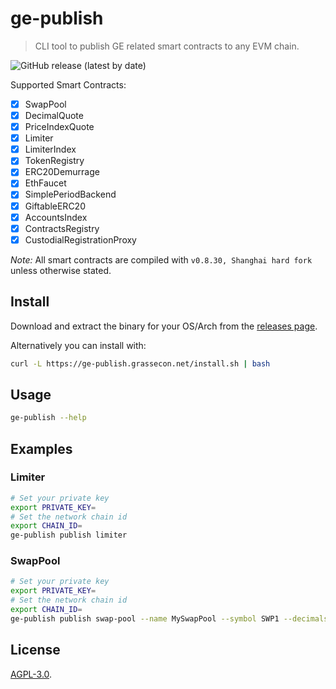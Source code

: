 # ge-publish

> CLI tool to publish GE related smart contracts to any EVM chain.

![GitHub release (latest by date)](https://img.shields.io/github/v/release/grassrootseconomics/ge-publish)

Supported Smart Contracts:

- [x] SwapPool
- [x] DecimalQuote
- [x] PriceIndexQuote
- [x] Limiter
- [x] LimiterIndex
- [x] TokenRegistry
- [x] ERC20Demurrage
- [x] EthFaucet
- [x] SimplePeriodBackend
- [x] GiftableERC20
- [x] AccountsIndex
- [x] ContractsRegistry
- [x] CustodialRegistrationProxy

_Note:_ All smart contracts are compiled with `v0.8.30, Shanghai hard fork` unless otherwise stated.

## Install

Download and extract the binary for your OS/Arch from the [releases page](https://github.com/grassrootseconomics/ge-publish/releases).

Alternatively you can install with:

```bash
curl -L https://ge-publish.grassecon.net/install.sh | bash
```

## Usage

```bash
ge-publish --help
```

## Examples

### Limiter

```bash
# Set your private key
export PRIVATE_KEY=
# Set the network chain id
export CHAIN_ID=
ge-publish publish limiter
```

### SwapPool

```bash
# Set your private key
export PRIVATE_KEY=
# Set the network chain id
export CHAIN_ID=
ge-publish publish swap-pool --name MySwapPool --symbol SWP1 --decimals 6 --token-registry 0x000000000000000000000000000000000000dEaD --token-limiter 0x000000000000000000000000000000000000dEaD
```

## License

[AGPL-3.0](LICENSE).
